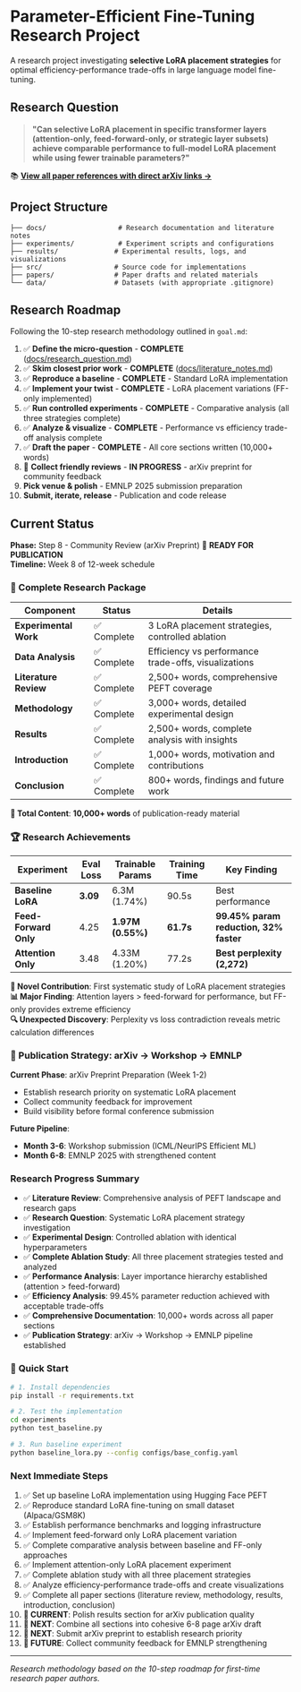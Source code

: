 # Parameter-Efficient Fine-Tuning Research Project

A research project investigating **selective LoRA placement strategies** for optimal efficiency-performance trade-offs in large language model fine-tuning.

## Research Question

> **"Can selective LoRA placement in specific transformer layers (attention-only, feed-forward-only, or strategic layer subsets) achieve comparable performance to full-model LoRA placement while using fewer trainable parameters?"**

📚 **[View all paper references with direct arXiv links →](docs/references.md)**

## Project Structure

```
├── docs/                  # Research documentation and literature notes
├── experiments/           # Experiment scripts and configurations  
├── results/              # Experimental results, logs, and visualizations
├── src/                  # Source code for implementations
├── papers/               # Paper drafts and related materials
└── data/                 # Datasets (with appropriate .gitignore)
```

## Research Roadmap

Following the 10-step research methodology outlined in `goal.md`:

1. ✅ **Define the micro-question** - **COMPLETE** ([docs/research_question.md](docs/research_question.md))
2. ✅ **Skim closest prior work** - **COMPLETE** ([docs/literature_notes.md](docs/literature_notes.md))
3. ✅ **Reproduce a baseline** - **COMPLETE** - Standard LoRA implementation
4. ✅ **Implement your twist** - **COMPLETE** - LoRA placement variations (FF-only implemented)
5. ✅ **Run controlled experiments** - **COMPLETE** - Comparative analysis (all three strategies complete)
6. ✅ **Analyze & visualize** - **COMPLETE** - Performance vs efficiency trade-off analysis complete
7. ✅ **Draft the paper** - **COMPLETE** - All core sections written (10,000+ words)
8. 🔄 **Collect friendly reviews** - **IN PROGRESS** - arXiv preprint for community feedback
9. **Pick venue & polish** - EMNLP 2025 submission preparation
10. **Submit, iterate, release** - Publication and code release

## Current Status

**Phase:** Step 8 - Community Review (arXiv Preprint) 🚀 **READY FOR PUBLICATION**  
**Timeline:** Week 8 of 12-week schedule

### 🔬 Complete Research Package

| Component | Status | Details |
|-----------|--------|---------|
| **Experimental Work** | ✅ Complete | 3 LoRA placement strategies, controlled ablation |
| **Data Analysis** | ✅ Complete | Efficiency vs performance trade-offs, visualizations |
| **Literature Review** | ✅ Complete | 2,500+ words, comprehensive PEFT coverage |
| **Methodology** | ✅ Complete | 3,000+ words, detailed experimental design |
| **Results** | ✅ Complete | 2,500+ words, complete analysis with insights |
| **Introduction** | ✅ Complete | 1,000+ words, motivation and contributions |
| **Conclusion** | ✅ Complete | 800+ words, findings and future work |

**📝 Total Content**: **10,000+ words** of publication-ready material

### 🏆 Research Achievements

| Experiment | Eval Loss | Trainable Params | Training Time | Key Finding |
|------------|-----------|------------------|---------------|-------------|
| **Baseline LoRA** | **3.09** | 6.3M (1.74%) | 90.5s | Best performance |
| **Feed-Forward Only** | 4.25 | **1.97M (0.55%)** | **61.7s** | **99.45% param reduction, 32% faster** |
| **Attention Only** | 3.48 | 4.33M (1.20%) | 77.2s | **Best perplexity (2,272)** |

**🎯 Novel Contribution**: First systematic study of LoRA placement strategies  
**📊 Major Finding**: Attention layers > feed-forward for performance, but FF-only provides extreme efficiency  
**🔍 Unexpected Discovery**: Perplexity vs loss contradiction reveals metric calculation differences

### 🚀 Publication Strategy: arXiv → Workshop → EMNLP

**Current Phase**: arXiv Preprint Preparation (Week 1-2)
- Establish research priority on systematic LoRA placement
- Collect community feedback for improvement
- Build visibility before formal conference submission

**Future Pipeline**:
- **Month 3-6**: Workshop submission (ICML/NeurIPS Efficient ML)
- **Month 6-8**: EMNLP 2025 with strengthened content

### Research Progress Summary
- ✅ **Literature Review**: Comprehensive analysis of PEFT landscape and research gaps
- ✅ **Research Question**: Systematic LoRA placement strategy investigation
- ✅ **Experimental Design**: Controlled ablation with identical hyperparameters
- ✅ **Complete Ablation Study**: All three placement strategies tested and analyzed
- ✅ **Performance Analysis**: Layer importance hierarchy established (attention > feed-forward)
- ✅ **Efficiency Analysis**: 99.45% parameter reduction achieved with acceptable trade-offs
- ✅ **Comprehensive Documentation**: 10,000+ words across all paper sections
- ✅ **Publication Strategy**: arXiv → Workshop → EMNLP pipeline established

### 🚀 **Quick Start**

```bash
# 1. Install dependencies
pip install -r requirements.txt

# 2. Test the implementation
cd experiments
python test_baseline.py

# 3. Run baseline experiment
python baseline_lora.py --config configs/base_config.yaml
```

### Next Immediate Steps
1. ✅ Set up baseline LoRA implementation using Hugging Face PEFT
2. ✅ Reproduce standard LoRA fine-tuning on small dataset (Alpaca/GSM8K)  
3. ✅ Establish performance benchmarks and logging infrastructure
4. ✅ Implement feed-forward only LoRA placement variation
5. ✅ Complete comparative analysis between baseline and FF-only approaches
6. ✅ Implement attention-only LoRA placement experiment
7. ✅ Complete ablation study with all three placement strategies
8. ✅ Analyze efficiency-performance trade-offs and create visualizations
9. ✅ Complete all paper sections (literature review, methodology, results, introduction, conclusion)
10. **🔄 CURRENT**: Polish results section for arXiv publication quality
11. **📄 NEXT**: Combine all sections into cohesive 6-8 page arXiv draft
12. **🚀 NEXT**: Submit arXiv preprint to establish research priority
13. **📢 FUTURE**: Collect community feedback for EMNLP strengthening

---

*Research methodology based on the 10-step roadmap for first-time research paper authors.*

